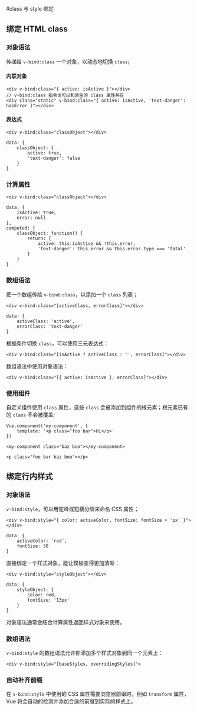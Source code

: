 #class 与 style 绑定

## 绑定 HTML class

### 对象语法

传递给 `v-bind:class` 一个对象，以动态地切换 `class`;

#### 内联对象

```
<div v-bind:class="{ active: isActive }"></div>
// v-bind:class 指令也可以和原生的 class 属性共存
<div class="static" v-bind:class="{ active: isActive, 'text-danger': hasError }"></div>
```

#### 表达式

```
<div v-bind:class="classObject"></div>

data: {
    classObject: {
        active: true,
        'text-danger': false
    }
}
```

### 计算属性

```
<div v-bind:class="classObject"></div>

data: {
    isActive: true,
    error: null
},
computed: {
    classObject: function() {
        return: {
            active: this.isActive && !this.error,
            'text-danger': this.error && this.error.type === 'fatal'
        }
    }
}
```

### 数组语法

把一个数组传给 `v-bind:class`，以添加一个 `class` 列表；

```
<div v-bind:class="[activeClass, errorClass]"></div>

data: {
    activeClass: 'active',
    errorClass: 'text-danger'
}
```

根据条件切换 `class`，可以使用三元表达式：

```
<div v-bind:class="[isActive ? activeClass : '', errorClass]"></div>
```

数组语法中使用对象语法：

```
<div v-bind:class="[{ active: isActive }, errorClass]"></div>
```

### 使用组件

自定义组件使用 `class` 属性，这些 `class` 会被添加到组件的根元素；根元素已有的 `class` 不会被覆盖;

```
Vue.component('my-component', {
    template: '<p class="foo bar">Hi</p>'
})

<my-component class="baz boo"></my-component>
```

```
<p class="foo bar baz boo"></p>
```

## 绑定行内样式

### 对象语法

`v-bind:style`，可以用驼峰或短横分隔来命名 CSS 属性；

```
<div v-bind:style="{ color: activeColor, fontSize: fontSize + 'px' }"></div>

data: {
    activeColor: 'red',
    fontSize: 30
}
```

直接绑定一个样式对象，能让模板变得更加清晰：

```
<div v-bind:style="styleObject"></div>

data: {
    styleObject: {
        color: red,
        fontSize: '13px'
    }
}
```

对象语法通常会结合计算属性返回样式对象来使用。

### 数组语法

`v-bind:style` 的数组语法允许你添加多个样式对象到同一个元素上：

```
<div v-bind:style="[baseStyles, overridingStyles]">
```

### 自动补齐前缀

在 `v-bind:style` 中使用的 CSS 属性需要浏览器前缀时，例如 `transform` 属性，Vue 将会自动的检测并添加合适的前缀到实际的样式上。

